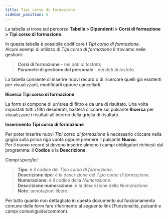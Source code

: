 ```yaml
---
title: Tipi corso di formazione
sidebar_position: 4
---
```


La tabella si trova sul percorso **Tabelle > Dipendenti > Corsi di formazione > Tipi corso di formazione**.

In questa tabella è possibile codificare i *Tipi corso di formazione*.   
Alcuni esempi di utilizzo di *Tipi corso di formazione* li troviamo nelle gestioni:
> **Corsi di formazione** - nei *dati di testata*;   
> **Parametri di gestione del personale** - nei *dati di testata*.

La tabella consente di inserire nuovi record o di ricercare quelli già esistenti per visualizzarli, modificarli oppure cancellarli.

**Ricerca Tipi corso di formazione**

La form si compone di un'area di filtro e da una di risultato. Una volta impostati tutti i filtri desiderati, basterà cliccare sul pulsante **Ricerca** per visualizzare i risultati all'interno della griglia di risultato.

**Inserimento Tipi corso di formazione**

Per poter inserire nuovi *Tipi corso di formazione* è necessario cliccare nella griglia sulla prima riga vuota oppure premere il pulsante **Nuovo**.   
Per il nuovo record si devono inserire almeno i campi obbligatori richiesti dal programma: il **Codice** e la **Descrizione**.

*Campi specifici*: 
    
> **Tipo**: è il codice del *Tipo corso di formazione*.   
> **Descrizione tipo**: è la descrizione del *Tipo corso di formazione*.   
> **Numerazione**: è il codice della *Numerazione*.   
> **Descrizione numerazione**: è la descrizione della *Numerazione*.   
> **Note**: annotazioni libere.

Per tutto quanto non dettagliato in questo documento sul funzionamento comune delle form fare riferimento al seguente link [Funzionalità, pulsanti e campi comuniguide/common).